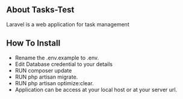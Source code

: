## About Tasks-Test

Laravel is a web application for task management

## How To Install

- Rename the .env.example to .env.
- Edit Database credential to your details
- RUN composer update
- RUN php artisan migrate.
- RUN php artisan optimize:clear.
- Application can be access at your local host or at your server url.

